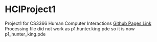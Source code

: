 # HCIProject1
Project1 for CS3366 Human Computer Interactions
[Github Pages Link](https://hakingdesign.github.io/p1.hunter.king/)
Processing file did not work as p1.hunter.king.pde so it is now p1_hunter_king.pde
